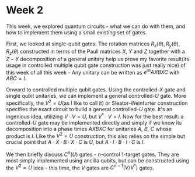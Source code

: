 # Week 2
This week, we explored quantum circuits - what we can do with them, and how to implement them using a small existing set of gates.

First, we looked at single-qubit gates. The rotation matrices $R_x(\theta), R_y(\theta), R_z(\theta)$ constructed in terms of the Pauli matrices $X$, $Y$ and $Z$ together with a $Z-Y$ decomposition of a general unitary help us prove my favorite result(its usage in controlled multiple qubit gate construction was just really nice) of this week of all this week - Any unitary can be written as $e^{\iota \alpha}AXBXC$ with $ABC = I$.

Onward to controlled multiple qubit gates. Using the controlled-$X$ gate and single qubit unitaries, we can implement a general controlled-$U$ gate. More specifically, the $V^2 = U$(as I like to call it) or Sleator-Weinfurter construction specifies the exact circuit to build a general controlled-$U$ gate. It's an ingenious idea, utilizing $V \cdot V = U$, but $V^* \cdot V = I$. Now for the best result: a controlled-$U$ gate may be implemented directly and simply if we know its decomposition into a phase times $AXBXC$ for unitaries $A$, $B$, $C$ whose product is $I$. Like the $V^2 = U$ construction, this also relies on the simple but crucial point that $A \cdot X \cdot B \cdot X \cdot C$ is $U$, but $A \cdot I \cdot B \cdot I \cdot C$ is $I$.

We then briefly discuss $C^n(U)$ gates - $n$-control 1-target gates. They are most simply implemented using ancilla qubits, but can be constructed using the $V^2 = U$ idea - this time, the $V$ gates are $C^{n-1}(V/V^*)$ gates.
